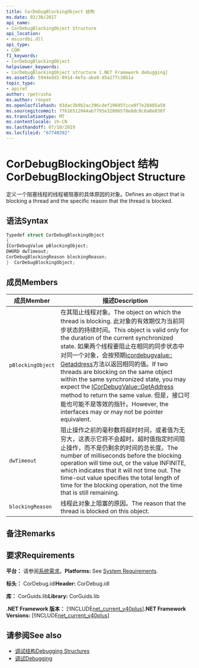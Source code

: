 ```yaml
---
title: CorDebugBlockingObject 结构
ms.date: 03/30/2017
api_name:
- CorDebugBlockingObject Structure
api_location:
- mscordbi.dll
api_type:
- COM
f1_keywords:
- CorDebugBlockingObject
helpviewer_keywords:
- CorDebugBlockingObject structure [.NET Framework debugging]
ms.assetid: 5944edd1-0914-4efa-aba0-d5a277c38b1a
topic_type:
- apiref
author: rpetrusha
ms.author: ronpet
ms.openlocfilehash: 83dac3b9b2ac396cdef19695fcce0f7e20485a50
ms.sourcegitcommit: 7f616512044ab7795e32806578e8dc0c6a0e038f
ms.translationtype: MT
ms.contentlocale: zh-CN
ms.lasthandoff: 07/10/2019
ms.locfileid: "67740392"
---
```

# <a name="cordebugblockingobject-structure"></a><span data-ttu-id="c3f0d-102">CorDebugBlockingObject 结构</span><span class="sxs-lookup"><span data-stu-id="c3f0d-102">CorDebugBlockingObject Structure</span></span>
<span data-ttu-id="c3f0d-103">定义一个阻塞线程的线程被阻塞的具体原因的对象。</span><span class="sxs-lookup"><span data-stu-id="c3f0d-103">Defines an object that is blocking a thread and the specific reason that the thread is blocked.</span></span>  
  
## <a name="syntax"></a><span data-ttu-id="c3f0d-104">语法</span><span class="sxs-lookup"><span data-stu-id="c3f0d-104">Syntax</span></span>  
  
```cpp  
Typedef struct CorDebugBlockingObject  
{  
ICorDebugValue pBlockingObject;  
DWORD dwTimeout;  
CorDebugBlockingReason blockingReason;  
}  CorDebugBlockingObject;  
```  
  
## <a name="members"></a><span data-ttu-id="c3f0d-105">成员</span><span class="sxs-lookup"><span data-stu-id="c3f0d-105">Members</span></span>  
  
|<span data-ttu-id="c3f0d-106">成员</span><span class="sxs-lookup"><span data-stu-id="c3f0d-106">Member</span></span>|<span data-ttu-id="c3f0d-107">描述</span><span class="sxs-lookup"><span data-stu-id="c3f0d-107">Description</span></span>|  
|------------|-----------------|  
|`pBlockingObject`|<span data-ttu-id="c3f0d-108">在其阻止线程对象。</span><span class="sxs-lookup"><span data-stu-id="c3f0d-108">The object on which the thread is blocking.</span></span> <span data-ttu-id="c3f0d-109">此对象的有效期仅为当前同步状态的持续时间。</span><span class="sxs-lookup"><span data-stu-id="c3f0d-109">This object is valid only for the duration of the current synchronized state.</span></span> <span data-ttu-id="c3f0d-110">如果两个线程要阻止在相同的同步状态中对同一个对象，会按预期[icordebugvalue:: Getaddress](../../../../docs/framework/unmanaged-api/debugging/icordebugvalue-getaddress-method.md)方法以返回相同的值。</span><span class="sxs-lookup"><span data-stu-id="c3f0d-110">If two threads are blocking on the same object within the same synchronized state, you may expect the [ICorDebugValue::GetAddress](../../../../docs/framework/unmanaged-api/debugging/icordebugvalue-getaddress-method.md) method to return the same value.</span></span> <span data-ttu-id="c3f0d-111">但是，接口可能也可能不是等效的指针。</span><span class="sxs-lookup"><span data-stu-id="c3f0d-111">However, the interfaces may or may not be pointer equivalent.</span></span>|  
|`dwTimeout`|<span data-ttu-id="c3f0d-112">阻止操作之前的毫秒数将超时时间，或者值为无穷大，这表示它将不会超时。超时值指定时间阻止操作，而不是仍剩余的时间的总长度。</span><span class="sxs-lookup"><span data-stu-id="c3f0d-112">The number of milliseconds before the blocking operation will time out, or the value INFINITE, which indicates that it will not time out. The time-out value specifies the total length of time for the blocking operation, not the time that is still remaining.</span></span>|  
|`blockingReason`|<span data-ttu-id="c3f0d-113">线程此对象上阻塞的原因。</span><span class="sxs-lookup"><span data-stu-id="c3f0d-113">The reason that the thread is blocked on this object.</span></span>|  
  
## <a name="remarks"></a><span data-ttu-id="c3f0d-114">备注</span><span class="sxs-lookup"><span data-stu-id="c3f0d-114">Remarks</span></span>  
  
## <a name="requirements"></a><span data-ttu-id="c3f0d-115">要求</span><span class="sxs-lookup"><span data-stu-id="c3f0d-115">Requirements</span></span>  
 <span data-ttu-id="c3f0d-116">**平台：** 请参阅[系统需求](../../../../docs/framework/get-started/system-requirements.md)。</span><span class="sxs-lookup"><span data-stu-id="c3f0d-116">**Platforms:** See [System Requirements](../../../../docs/framework/get-started/system-requirements.md).</span></span>  
  
 <span data-ttu-id="c3f0d-117">**标头：** CorDebug.idl</span><span class="sxs-lookup"><span data-stu-id="c3f0d-117">**Header:** CorDebug.idl</span></span>  
  
 <span data-ttu-id="c3f0d-118">**库：** CorGuids.lib</span><span class="sxs-lookup"><span data-stu-id="c3f0d-118">**Library:** CorGuids.lib</span></span>  
  
 <span data-ttu-id="c3f0d-119">**.NET Framework 版本：** [!INCLUDE[net_current_v40plus](../../../../includes/net-current-v40plus-md.md)]</span><span class="sxs-lookup"><span data-stu-id="c3f0d-119">**.NET Framework Versions:** [!INCLUDE[net_current_v40plus](../../../../includes/net-current-v40plus-md.md)]</span></span>  
  
## <a name="see-also"></a><span data-ttu-id="c3f0d-120">请参阅</span><span class="sxs-lookup"><span data-stu-id="c3f0d-120">See also</span></span>

- [<span data-ttu-id="c3f0d-121">调试结构</span><span class="sxs-lookup"><span data-stu-id="c3f0d-121">Debugging Structures</span></span>](../../../../docs/framework/unmanaged-api/debugging/debugging-structures.md)
- [<span data-ttu-id="c3f0d-122">调试</span><span class="sxs-lookup"><span data-stu-id="c3f0d-122">Debugging</span></span>](../../../../docs/framework/unmanaged-api/debugging/index.md)
